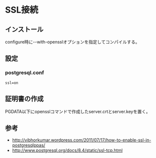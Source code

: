 ﻿# SSL接続

## インストール
configure時に--with-opensslオプションを指定してコンパイルする。

## 設定
### postgresql.conf

```clike
ssl=on
```

## 証明書の作成
PGDATA以下にopensslコマンドで作成したserver.crtとserver.keyを置く。

## 参考

- http://vibhorkumar.wordpress.com/2011/07/17/how-to-enable-ssl-in-postgresqlppas/
- http://www.postgresql.org/docs/8.4/static/ssl-tcp.html
